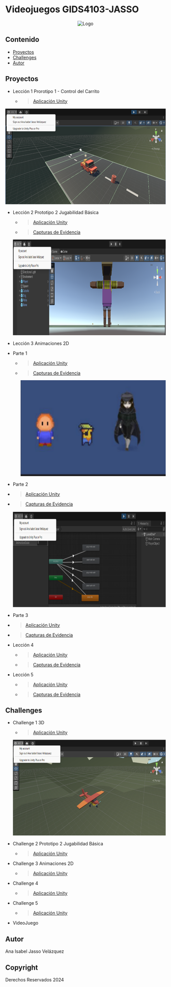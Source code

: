 # Videojuegos GIDS4103-JASSO
<p align="center">
    <img src="https://user-images.githubusercontent.com/8560750/195950148-0c0df38e-5f96-45ae-87c3-6922738c612d.jpg" alt="Logo" width=1200 height=300>
</p>




## Contenido
- [Proyectos](#proyectos)
- [Challenges](#challenges)
- [Autor](#autor)



## Proyectos

* Lección 1 Prorotipo 1 - Control del Carrito
   * > [Aplicación Unity](https://github.com/javajasso/VIDEOJUEGOS-GIDS4103/tree/main/Prototype%201)
<p align="center">
    <img src="https://github.com/javajasso/VIDEOJUEGOS-GIDS4103/blob/main/images/carrito.png"  width=800 height=300>
</p>

* Lección 2 Prototipo 2 Jugabilidad Básica 
  * > [Aplicación Unity](https://github.com/javajasso/VIDEOJUEGOS-GIDS4103/blob/main/Prototype%202/prototipo2_GIDS4103_JASSO.unitypackage)
  * > [Capturas de Evidencia](https://github.com/javajasso/VIDEOJUEGOS-GIDS4103/blob/main/Prototype%202/Ejercicio%20Guiado%202.pdf)
  <p align="center">
    <img src="https://github.com/javajasso/VIDEOJUEGOS-GIDS4103/blob/main/images/jugabilidad.png"  width=800 height=300>
</p>
  
* Lección 3 Animaciones 2D

* Parte 1
  * > [Aplicación Unity](https://github.com/javajasso/VIDEOJUEGOS-GIDS4103/blob/main/Animations%202D/PARTE%201/Animations2D-JASSO.unitypackage)
  * > [Capturas de Evidencia](https://github.com/javajasso/VIDEOJUEGOS-GIDS4103/blob/main/Animations%202D/PARTE%201/Evidencia%20Animations%20Parte%201.pdf)
       <p align="center">  <img src="https://github.com/javajasso/VIDEOJUEGOS-GIDS4103/blob/main/images/2d-parte1.png"  width=800 height=300> </p>
 

 * Parte 2
  * > [Aplicación Unity](https://github.com/javajasso/VIDEOJUEGOS-GIDS4103/blob/main/Animations%202D/PARTE%20%202/Animations%202D_JASSO_parte2.unitypackage)
  * > [Capturas de Evidencia](https://github.com/javajasso/VIDEOJUEGOS-GIDS4103/blob/main/Animations%202D/PARTE%20%202/Evidencia%20Animations%20Parte%202.pdf)
      <p align="center">  <img src="https://github.com/javajasso/VIDEOJUEGOS-GIDS4103/blob/main/images/2d-parte2.png"  width=800 height=300> </p>
 

 * Parte 3
  * > [Aplicación Unity]()
  * > [Capturas de Evidencia]()
  > <!-- <p align="center">  <img src=""  width=1000 height=300> </p> -->  
 
 
* Lección 4 
  * > [Aplicación Unity]()
  * > [Capturas de Evidencia]()
  > <!-- <p align="center">  <img src=""  width=1000 height=300> </p> -->  
* Lección 5
  * > [Aplicación Unity]()
  * > [Capturas de Evidencia]()
  > <!-- <p align="center">  <img src=""  width=1000 height=300> </p> -->  



## Challenges

* Challenge 1 3D
  * > [Aplicación Unity](https://github.com/javajasso/VIDEOJUEGOS-GIDS4103/blob/main/Challenge%203D/challenge_3D_JASSO.unitypackage)
  <p align="center">
    <img src="https://github.com/javajasso/VIDEOJUEGOS-GIDS4103/blob/main/images/challenge1.png" alt="Logo" width=800 height=300>
 </p>
 
* Challenge 2 Prototipo 2 Jugabilidad Básica
   * > [Aplicación Unity]()
  > <!-- <p align="center">  <img src=""  width=1000 height=300> </p> --> 
 
* Challenge 3 Animaciones 2D
   * > [Aplicación Unity]()
  > <!-- <p align="center">  <img src=""  width=1000 height=300> </p> --> 
 
* Challenge 4
   * > [Aplicación Unity]()
   > <!-- <p align="center">  <img src=""  width=1000 height=300> </p> -->  
* Challenge 5
  * > [Aplicación Unity]()
  > <!-- <p align="center">  <img src=""  width=1000 height=300> </p> -->  

* VideoJuego


## Autor
Ana Isabel Jasso Velázquez

## Copyright
Derechos Reservados 2024
